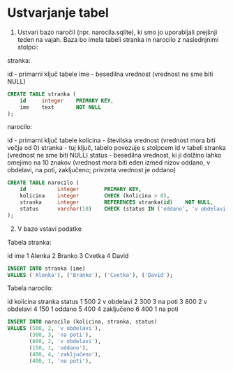 # Ustvarjanje tabel

1. Ustvari bazo naročil (npr. narocila.sqlite), ki smo jo uporabljali prejšnji teden na vajah. Baza bo imela tabeli stranka in narocilo z naslednjnimi stolpci:

stranka:

id - primarni ključ tabele
ime - besedilna vrednost (vrednost ne sme biti NULL)

```sql
CREATE TABLE stranka (
    id     integer    PRIMARY KEY,
    ime    text       NOT NULL   
);
```

narocilo:

id - primarni ključ tabele
kolicina - številska vrednost (vrednost mora biti večja od 0)
stranka - tuj ključ, tabelo povezuje s stolpcem id v tabeli stranka (vrednost ne sme biti NULL)
status - besedilna vrednost, ki ji dolžino lahko omejimo na 10 znakov (vrednost mora biti eden izmed nizov oddano, v obdelavi, na poti, zaključeno; privzeta vrednost je oddano)

```sql
CREATE TABLE narocilo (
    id          integer        PRIMARY KEY, 
    kolicina    integer        CHECK (kolicina > 0), 
    stranka     integer        REFERENCES stranka(id)    NOT NULL, 
    status      varchar(10)    CHECK (status IN ('oddano', 'v obdelavi', 'na poti', 'zaključeno')) DEFAULT 'oddano'
);
```

2. V bazo vstavi podatke

Tabela stranka:

id	ime
1	Alenka
2	Branko
3	Cvetka
4	David

```sql
INSERT INTO stranka (ime)
VALUES ('Alenka'), ('Branko'), ('Cvetka'), ('David');
```

Tabela narocilo:

id	kolicina	stranka	status
1	500	        2	    v obdelavi
2	300	        3	    na poti
3	800	        2	    v obdelavi
4	150	        1	    oddano
5	400	        4	    zaključeno
6	400	        1	    na poti

```sql
INSERT INTO narocilo (kolicina, stranka, status)
VALUES (500, 2, 'v obdelavi'), 
       (300, 3, 'na poti'), 
       (800, 2, 'v obdelavi'), 
       (150, 1, 'oddano'), 
       (400, 4, 'zaključeno'), 
       (400, 1, 'na poti'),
```